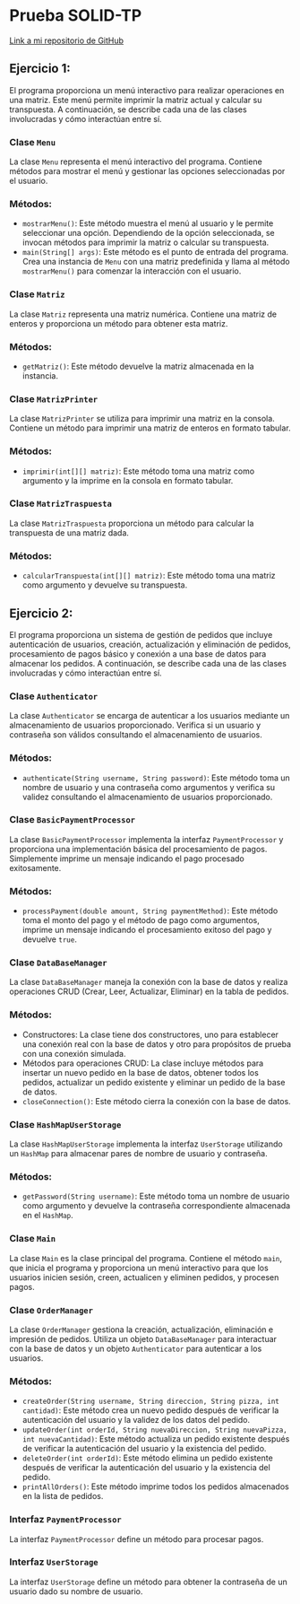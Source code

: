 # Prueba SOLID-TP
[Link a mi repositorio de GitHub](https://github.com/pvelaalm/Pruebas-Solid-TP)
## Ejercicio 1:


El programa proporciona un menú interactivo para realizar operaciones en una matriz. Este menú permite imprimir la matriz actual y calcular su transpuesta. A continuación, se describe cada una de las clases involucradas y cómo interactúan entre sí.

### Clase `Menu`

La clase `Menu` representa el menú interactivo del programa. Contiene métodos para mostrar el menú y gestionar las opciones seleccionadas por el usuario.

### Métodos:

* `mostrarMenu()`: Este método muestra el menú al usuario y le permite seleccionar una opción. Dependiendo de la opción seleccionada, se invocan métodos para imprimir la matriz o calcular su transpuesta.
* `main(String[] args)`: Este método es el punto de entrada del programa. Crea una instancia de `Menu` con una matriz predefinida y llama al método `mostrarMenu()` para comenzar la interacción con el usuario.

### Clase `Matriz`

La clase `Matriz` representa una matriz numérica. Contiene una matriz de enteros y proporciona un método para obtener esta matriz.

### Métodos:

* `getMatriz()`: Este método devuelve la matriz almacenada en la instancia.

### Clase `MatrizPrinter`

La clase `MatrizPrinter` se utiliza para imprimir una matriz en la consola. Contiene un método para imprimir una matriz de enteros en formato tabular.

### Métodos:

* `imprimir(int[][] matriz)`: Este método toma una matriz como argumento y la imprime en la consola en formato tabular.

### Clase `MatrizTraspuesta`

La clase `MatrizTraspuesta` proporciona un método para calcular la transpuesta de una matriz dada.

### Métodos:

* `calcularTranspuesta(int[][] matriz)`: Este método toma una matriz como argumento y devuelve su transpuesta.

## Ejercicio 2:


El programa proporciona un sistema de gestión de pedidos que incluye autenticación de usuarios, creación, actualización y eliminación de pedidos, procesamiento de pagos básico y conexión a una base de datos para almacenar los pedidos. A continuación, se describe cada una de las clases involucradas y cómo interactúan entre sí.

### Clase `Authenticator`

La clase `Authenticator` se encarga de autenticar a los usuarios mediante un almacenamiento de usuarios proporcionado. Verifica si un usuario y contraseña son válidos consultando el almacenamiento de usuarios.

### Métodos:

* `authenticate(String username, String password)`: Este método toma un nombre de usuario y una contraseña como argumentos y verifica su validez consultando el almacenamiento de usuarios proporcionado.

### Clase `BasicPaymentProcessor`

La clase `BasicPaymentProcessor` implementa la interfaz `PaymentProcessor` y proporciona una implementación básica del procesamiento de pagos. Simplemente imprime un mensaje indicando el pago procesado exitosamente.

### Métodos:

* `processPayment(double amount, String paymentMethod)`: Este método toma el monto del pago y el método de pago como argumentos, imprime un mensaje indicando el procesamiento exitoso del pago y devuelve `true`.

### Clase `DataBaseManager`

La clase `DataBaseManager` maneja la conexión con la base de datos y realiza operaciones CRUD (Crear, Leer, Actualizar, Eliminar) en la tabla de pedidos.

### Métodos:

* Constructores: La clase tiene dos constructores, uno para establecer una conexión real con la base de datos y otro para propósitos de prueba con una conexión simulada.
* Métodos para operaciones CRUD: La clase incluye métodos para insertar un nuevo pedido en la base de datos, obtener todos los pedidos, actualizar un pedido existente y eliminar un pedido de la base de datos.
* `closeConnection()`: Este método cierra la conexión con la base de datos.

### Clase `HashMapUserStorage`

La clase `HashMapUserStorage` implementa la interfaz `UserStorage` utilizando un `HashMap` para almacenar pares de nombre de usuario y contraseña.

### Métodos:

* `getPassword(String username)`: Este método toma un nombre de usuario como argumento y devuelve la contraseña correspondiente almacenada en el `HashMap`.

### Clase `Main`

La clase `Main` es la clase principal del programa. Contiene el método `main`, que inicia el programa y proporciona un menú interactivo para que los usuarios inicien sesión, creen, actualicen y eliminen pedidos, y procesen pagos.

### Clase `OrderManager`

La clase `OrderManager` gestiona la creación, actualización, eliminación e impresión de pedidos. Utiliza un objeto `DataBaseManager` para interactuar con la base de datos y un objeto `Authenticator` para autenticar a los usuarios.

### Métodos:

* `createOrder(String username, String direccion, String pizza, int cantidad)`: Este método crea un nuevo pedido después de verificar la autenticación del usuario y la validez de los datos del pedido.
* `updateOrder(int orderId, String nuevaDireccion, String nuevaPizza, int nuevaCantidad)`: Este método actualiza un pedido existente después de verificar la autenticación del usuario y la existencia del pedido.
* `deleteOrder(int orderId)`: Este método elimina un pedido existente después de verificar la autenticación del usuario y la existencia del pedido.
* `printAllOrders()`: Este método imprime todos los pedidos almacenados en la lista de pedidos.

### Interfaz `PaymentProcessor`

La interfaz `PaymentProcessor` define un método para procesar pagos.

### Interfaz `UserStorage`

La interfaz `UserStorage` define un método para obtener la contraseña de un usuario dado su nombre de usuario.
